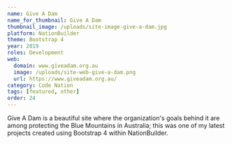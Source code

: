 ```yaml
---
name: Give A Dam
name_for_thumbnail: Give A Dam
thumbnail_image: /uploads/site-image-give-a-dam.jpg
platform: NationBuilder
theme: Bootstrap 4
year: 2019
roles: Development
web:
  domain: www.giveadam.org.au
  image: /uploads/site-web-give-a-dam.png
  url: https://www.giveadam.org.au/
category: Code Nation
tags: [featured, other]
order: 24
---
```


Give A Dam is a beautiful site where the organization's goals behind it are among protecting the Blue Mountains in Australia; this was one of my latest projects created using Bootstrap 4 within NationBuilder.